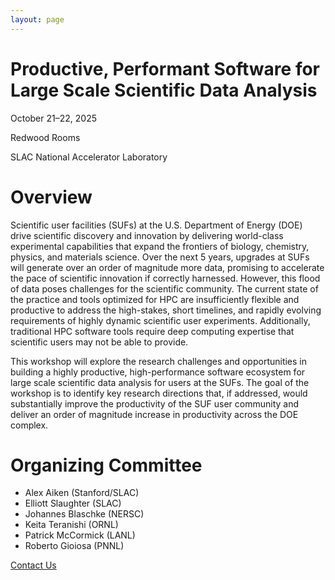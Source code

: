 ```yaml
---
layout: page
---
```


<h1 class="h1-display text-center">Productive, Performant Software for Large Scale Scientific Data Analysis</h1>

<div class="mx-5 my-5 p-4 text-center text-white rounded-3" style="background: rgb(var(--bs-primary-rgb));">
  <p class="lead">October 21&ndash;22, 2025</p>
  <p class="lead">Redwood Rooms</p>
  <p class="lead mb-0">SLAC National Accelerator Laboratory</p>
</div>

# Overview

Scientific user facilities (SUFs) at the U.S. Department of Energy (DOE) drive scientific discovery and innovation by delivering world-class experimental capabilities that expand the frontiers of biology, chemistry, physics, and materials science. Over the next 5 years, upgrades at SUFs will generate over an order of magnitude more data, promising to accelerate the pace of scientific innovation if correctly harnessed. However, this flood of data poses challenges for the scientific community. The current state of the practice and tools optimized for HPC are insufficiently flexible and productive to address the high-stakes, short timelines, and rapidly evolving requirements of highly dynamic scientific user experiments. Additionally, traditional HPC software tools require deep computing expertise that scientific users may not be able to provide.

This workshop will explore the research challenges and opportunities in building a highly productive, high-performance software ecosystem for large scale scientific data analysis for users at the SUFs. The goal of the workshop is to identify key research directions that, if addressed, would substantially improve the productivity of the SUF user community and deliver an order of magnitude increase in productivity across the DOE complex.

# Organizing Committee

 * Alex Aiken (Stanford/SLAC)
 * Elliott Slaughter (SLAC)
 * Johannes Blaschke (NERSC)
 * Keita Teranishi (ORNL)
 * Patrick McCormick (LANL)
 * Roberto Gioiosa (PNNL)

<div class="text-center mt-3">
  <a class="btn btn-primary btn-lg" href="mailto:eslaught@slac.stanford.edu">Contact Us</a>
</div>
